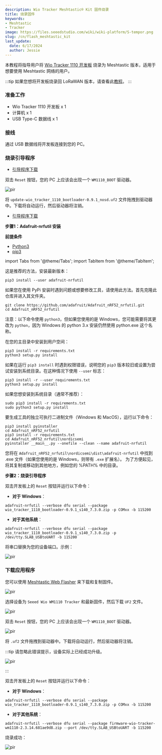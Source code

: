 ```yaml
---
description: Wio Tracker Meshtastic® Kit 固件烧录
title: 烧录固件
keywords:
- Meshtastic
- Tracker
image: https://files.seeedstudio.com/wiki/wiki-platform/S-tempor.png
slug: /cn/flash_meshtastic_kit
last_update:
  date: 6/17/2024
  author: Jessie
---
```


本教程将指导用户将 [Wio Tracker 1110 开发板](https://www.seeedstudio.com/Wio-Tracker-1110-Dev-Board-p-5799.html) 烧录为 Meshtastic 版本，适用于想要使用 Meshtastic 网络的用户。

:::tip
如果您想将开发板烧录回 LoRaWAN 版本，请查看此[教程](https://wiki.seeedstudio.com/flash_to_wio_tracker/)。
:::

### 准备工作

- Wio Tracker 1110 开发板 x 1
- 计算机 x 1
- USB Type-C 数据线 x 1

### 接线

通过 USB 数据线将开发板连接到您的 PC。

### 烧录引导程序

<Tabs>
<TabItem value="uf2" label="UF2">

- [引导程序下载](https://files.seeedstudio.com/wiki/SenseCAP/respeaker/update-wio_tracker_1110_bootloader-0.9.1_nosd.uf2)

双击 `Reset` 按钮，您的 PC 上应该会出现一个 `WM1110_BOOT` 驱动器。

<p style={{textAlign: 'center'}}><img src="https://files.seeedstudio.com/wiki/SenseCAP/Meshtastic/wm1110-boot.png" alt="pir" width={600} height="auto" /></p>

将 `update-wio_tracker_1110_bootloader-0.9.1_nosd.uf2` 文件拖拽到驱动器中。下载将自动运行，然后驱动器将注销。

</TabItem>
<TabItem value="serial" label="串口">

- [引导程序下载](https://files.seeedstudio.com/wiki/SenseCAP/respeaker/wio_tracker_1110_bootloader-0.9.1_s140_7.3.0.zip)

**步骤1：Adafruit-nrfutil 安装**

**前提条件**

- [Python3](https://www.python.org/downloads/)
- [pip3](https://pip.pypa.io/en/stable/installation/)

import Tabs from '@theme/Tabs';
import TabItem from '@theme/TabItem';

<Tabs>
<TabItem value="pypi" label="从 PyPI 安装">

这是推荐的方法，安装最新版本：

```
pip3 install --user adafruit-nrfutil
```

</TabItem>

<TabItem value="sou" label="从源码安装">

如果您在使用 PyPi 安装时遇到问题或想要修改工具，请使用此方法。首先克隆此仓库并进入其文件夹。

```
git clone https://github.com/adafruit/Adafruit_nRF52_nrfutil.git
cd Adafruit_nRF52_nrfutil
```

注意：以下命令使用 `python3`，但如果您使用的是 Windows，您可能需要将其更改为 `python`，因为 Windows 的 python 3.x 安装仍然使用 python.exe 这个名称。

在您的主目录中安装到用户空间：

```
pip3 install -r requirements.txt
python3 setup.py install
```

如果在运行 `pip3 install` 时遇到权限错误，说明您的 `pip3` 版本较旧或设置为尝试安装到系统目录。在这种情况下使用 `--user` 标志：

```
pip3 install -r --user requirements.txt
python3 setup.py install
```

如果您想安装到系统目录（通常不推荐）：

```
sudo pip3 install -r requirements.txt
sudo python3 setup.py install
```

要生成工具的独立可执行二进制文件（Windows 和 MacOS），运行以下命令：

```
pip3 install pyinstaller
cd Adafruit_nRF52_nrfutil
pip3 install -r requirements.txt
cd Adafruit_nRF52_nrfutil\nordicsemi
pyinstaller __main__.py --onefile --clean --name adafruit-nrfutil
```

您将在 `Adafruit_nRF52_nrfutil\nordicsemi\dist\adafruit-nrfutil` 中找到 .exe 文件（如果您使用的是 Windows，则带有 `.exe` 扩展名）。
为了方便起见，将其复制或移动到其他地方，例如您的 %PATH% 中的目录。

</TabItem>
</Tabs>

**步骤2：烧录引导程序**

双击开发板上的 `Reset` 按钮并运行以下命令：

- **对于 Windows**：

```
adafruit-nrfutil --verbose dfu serial --package wio_tracker_1110_bootloader-0.9.1_s140_7.3.0.zip -p COMxx -b 115200
```

- **对于其他系统**：

```
adafruit-nrfutil --verbose dfu serial --package wio_tracker_1110_bootloader-0.9.1_s140_7.3.0.zip -p /dev/tty.SLAB_USBtoUART -b 115200
```

将串口替换为您的设备端口。示例：
<p style={{textAlign: 'center'}}><img src="https://files.seeedstudio.com/wiki/SenseCAP/Meshtastic/usb-port.png" alt="pir" width={600} height="auto" /></p>
</TabItem>
</Tabs>

### 下载应用程序

您可以使用 [Meshtastic Web Flasher](https://flasher.meshtastic.org/) 来下载和复制固件。

<p style={{textAlign: 'center'}}><img src="https://files.seeedstudio.com/wiki/SenseCAP/Meshtastic/flasher.png" alt="pir" width={800} height="auto" /></p>

选择设备为 `Seeed Wio WM1110 Tracker` 和最新固件，然后下载 `UF2` 文件。

<p style={{textAlign: 'center'}}><img src="https://files.seeedstudio.com/wiki/SenseCAP/Meshtastic/download-uf2.png" alt="pir" width={800} height="auto" /></p>

<Tabs>
<TabItem value="uf2" label="UF2">

双击 `Reset` 按钮，您的 PC 上应该会出现一个 `WM1110_BOOT` 驱动器。

<p style={{textAlign: 'center'}}><img src="https://files.seeedstudio.com/wiki/SenseCAP/Meshtastic/wm1110-boot.png" alt="pir" width={600} height="auto" /></p>

将 `.uf2` 文件拖拽到驱动器中。下载将自动运行，然后驱动器将注销。

:::tip
请忽略此错误提示，设备实际上已经成功升级。
<p style={{textAlign: 'center'}}><img src="https://files.seeedstudio.com/wiki/SenseCAP/Meshtastic/error-prompt.png" alt="pir" width={600} height="auto" /></p>
:::

</TabItem>

<TabItem value="serial" label="串口">

双击开发板上的 `Reset` 按钮并运行以下命令：

- **对于 Windows**：

```
adafruit-nrfutil --verbose dfu serial --package wio_tracker_1110_bootloader-0.9.1_s140_7.3.0.zip -p COMxx -b 115200
```

- **对于其他系统**：

```
adafruit-nrfutil --verbose dfu serial --package firmware-wio-tracker-wm1110-2.3.14.681ae9d8.zip --port /dev/tty.SLAB_USBtoUART -b 115200
```

烧录成功：

<p style={{textAlign: 'center'}}><img src="https://files.seeedstudio.com/wiki/SenseCAP/Meshtastic/mesh-flash-done.png" alt="pir" width={800} height="auto" /></p>
  
</TabItem>
</Tabs>
